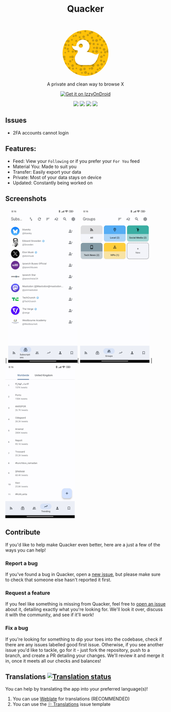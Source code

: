 <h1 align="center"> Quacker </h1> <br>
<p align="center">
  <a href="https://github.com/thehcj/quacker">
    <img alt="Quacker" title="Quacker" src="fastlane/metadata/android/en-US/images/icon.png" width="144" style="border-radius: 50%;">
  </a>
</p>
<p align="center">
  A private and clean way to browse X
</p>

<p align="center">
  <a href="https://apt.izzysoft.de/fdroid/index/apk/com.thehcj.quacker">
    <img alt="Get it on IzzyOnDroid" src="https://gitlab.com/IzzyOnDroid/repo/-/raw/master/assets/IzzyOnDroid.png" height="80"></a>
</p>

<p align="center">
<a href="https://github.com/TheHCJ/Quacker/releases" alt="GitHub release"><img src="https://img.shields.io/github/release/TheHCJ/Quacker.svg" ></a>
<a href="/LICENSE" alt="License: MIT"><img src="https://img.shields.io/badge/License-MIT-blue.svg"></a>
<a href="https://github.com/TheHCJ/Quacker/actions" alt="Build Status"><img src="https://github.com/TheHCJ/Quacker/workflows/ci/badge.svg"></a>
<a href="https://hosted.weblate.org/engage/quacker/" alt="Translation Status"><img src="https://hosted.weblate.org/widgets/quacker/-/svg-badge.svg"></a>
</p>

## Issues
* 2FA accounts cannot login
 
## Features:
* Feed: View your `Following` or if you prefer your `For You` feed
* Material You: Made to suit you
* Transfer: Easily export your data
* Private: Most of your data stays on device
* Updated: Constantly being worked on

## Screenshots

| <img alt="Viewing subscriptions" src="fastlane/metadata/android/en-US/images/phoneScreenshots/1.jpg" width="218"/>| <img alt="Viewing groups" src="fastlane/metadata/android/en-US/images/phoneScreenshots/2.jpg" width="218"/> | <img alt="Viewing trends" src="fastlane/metadata/android/en-US/images/phoneScreenshots/3.jpg" width="218"/>

## Contribute
If you'd like to help make Quacker even better, here are a just a few of the ways you can help!

### Report a bug
If you've found a bug in Quacker, open a [new issue](https://github.com/thehcj/quacker/issues/new/choose), but please make sure to check that someone else hasn't reported it first.

### Request a feature
If you feel like something is missing from Quacker, feel free to [open an issue](https://github.com/thehcj/quacker/issues/new/choose) about it, detailing exactly what you're looking for. We'll look it over, discuss it with the community, and see if it'll work!

### Fix a bug
If you're looking for something to dip your toes into the codebase, check if there are any issues labelled good first issue. Otherwise, if you see another issue you'd like to tackle, go for it - just fork the repository, push to a branch, and create a PR detailing your changes. We'll review it and merge it in, once it meets all our checks and balances!

## Translations <a href="https://hosted.weblate.org/engage/quacker/"><img src="https://hosted.weblate.org/widget/quacker/quacker/svg-badge.svg" alt="Translation status" /></a>

You can help by translating the app into your preferred language(s)!
1. You can use [Weblate](https://hosted.weblate.org/projects/quacker/quacker/) for translations (RECOMMENDED)
2. You can use the [⚐ Translations](https://github.com/TheHCJ/Quacker/issues/new?assignees=&labels=needs+triage&projects=&template=--translations.md&title=%5BTRANSLATION%5D) issue template
